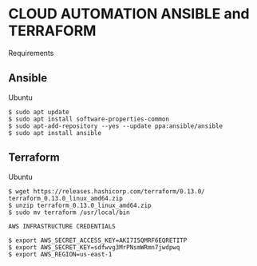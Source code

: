 # CLOUD AUTOMATION ANSIBLE and TERRAFORM 

Requirements

  Ansible
  -------

  Ubuntu 

    $ sudo apt update
    $ sudo apt install software-properties-common
    $ sudo apt-add-repository --yes --update ppa:ansible/ansible
    $ sudo apt install ansible

  Terraform
  ---------

  Ubuntu

    $ wget https://releases.hashicorp.com/terraform/0.13.0/ terraform_0.13.0_linux_amd64.zip
    $ unzip terraform_0.13.0_linux_amd64.zip
    $ sudo mv terraform /usr/local/bin

    AWS INFRASTRUCTURE CREDENTIALS

    $ export AWS_SECRET_ACCESS_KEY=AKI7I5QMRF6EQRETITP
    $ export AWS_SECRET_KEY=sdfwvg3MrPNsmWRmn7jwdpwq
    $ export AWS_REGION=us-east-1